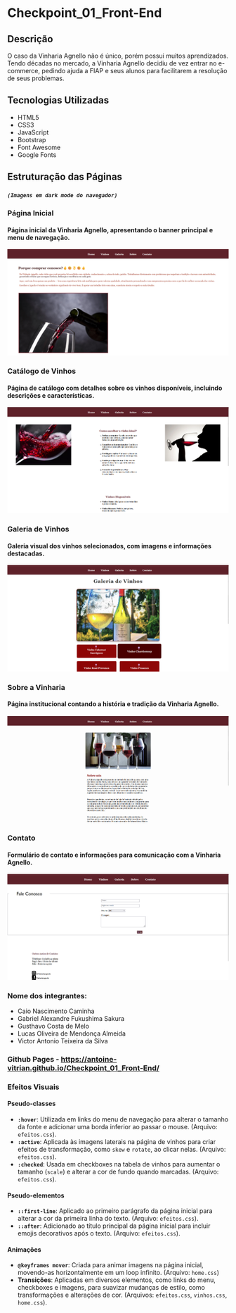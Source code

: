 # Checkpoint_01_Front-End

## Descrição

O caso da Vinharia Agnello não é único, porém possui muitos aprendizados.
Tendo décadas no mercado, a Vinharia Agnello decidiu de vez entrar no e-commerce,
pedindo ajuda a FIAP e seus alunos para facilitarem a resolução de seus problemas.

## Tecnologias Utilizadas

- HTML5
- CSS3
- JavaScript
- Bootstrap
- Font Awesome
- Google Fonts

## Estruturação das Páginas

##### `(Imagens em dark mode do navegador)`

### Página Inicial

#### Página inicial da Vinharia Agnello, apresentando o banner principal e menu de navegação.

![](src/assets/imgs/readme1pag.png)

### Catálogo de Vinhos

#### Página de catálogo com detalhes sobre os vinhos disponíveis, incluindo descrições e características.

![](src/assets/imgs/readme2pag.png)

### Galeria de Vinhos

#### Galeria visual dos vinhos selecionados, com imagens e informações destacadas.

![](src/assets/imgs/readme3pag.png)

### Sobre a Vinharia

#### Página institucional contando a história e tradição da Vinharia Agnello.

![](src/assets/imgs/readme4pag.png)

### Contato

#### Formulário de contato e informações para comunicação com a Vinharia Agnello.

![](src/assets/imgs/readme5pag.png)

### Nome dos integrantes:

- Caio Nascimento Caminha
- Gabriel Alexandre Fukushima Sakura
- Gusthavo Costa de Melo
- Lucas Oliveira de Mendonça Almeida
- Victor Antonio Teixeira da Silva

### Github Pages - https://antoine-vitrian.github.io/Checkpoint_01_Front-End/

### Efeitos Visuais

#### Pseudo-classes

- **`:hover`**: Utilizada em links do menu de navegação para alterar o tamanho da fonte e adicionar uma borda inferior ao passar o mouse. (Arquivo: `efeitos.css`).
- **`:active`**: Aplicada às imagens laterais na página de vinhos para criar efeitos de transformação, como `skew` e `rotate`, ao clicar nelas. (Arquivo: `efeitos.css`).
- **`:checked`**: Usada em checkboxes na tabela de vinhos para aumentar o tamanho (`scale`) e alterar a cor de fundo quando marcadas. (Arquivo: `efeitos.css`).

#### Pseudo-elementos

- **`::first-line`**: Aplicado ao primeiro parágrafo da página inicial para alterar a cor da primeira linha do texto. (Arquivo: `efeitos.css`).
- **`::after`**: Adicionado ao título principal da página inicial para incluir emojis decorativos após o texto. (Arquivo: `efeitos.css`).

#### Animações

- **`@keyframes mover`**: Criada para animar imagens na página inicial, movendo-as horizontalmente em um loop infinito. (Arquivo: `home.css`)
- **Transições**: Aplicadas em diversos elementos, como links do menu, checkboxes e imagens, para suavizar mudanças de estilo, como transformações e alterações de cor. (Arquivos: `efeitos.css`, `vinhos.css`, `home.css`).
